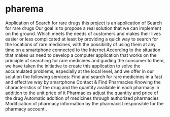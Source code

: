 # pharema
Application of  Search for rare drugs
this project is an application of  Search for rare drugs
 Our goal is to propose a real solution that we can implement on the ground. Which meets the needs of customers and makes their lives easier or less complicated at least by providing a quick way to search for the locations of rare medicines, with the possibility of using them at any time on a smartphone connected to the Internet.According to the situation that makes us need to develop a computer application that works on the principle of searching for rare medicines and guiding the consumer to them, we have taken the initiative to create this application to solve the accumulated problems, especially at the local level, and we offer in our solution the following services:
Find and search for rare medicines in a fast and effective way by smartphone 
Contact & Find Pharmacies 
Knowing the characteristics of the drug and the quantity available in each pharmacy in addition to the unit price of it 
Pharmacies adjust the quantity and price of the drug 
Automatic addition of medicines through authorized pharmacies 
Modification of pharmacy information by the pharmacist responsible for the pharmacy account .
